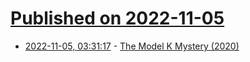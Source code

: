 # [Published on 2022-11-05](index.md)

* [2022-11-05, 03:31:17](https://news.ycombinator.com/item?id=33477589) - [The Model K Mystery (2020)](https://heatinghelp.com/dead-men-tales/the-model-k-mystery/)
